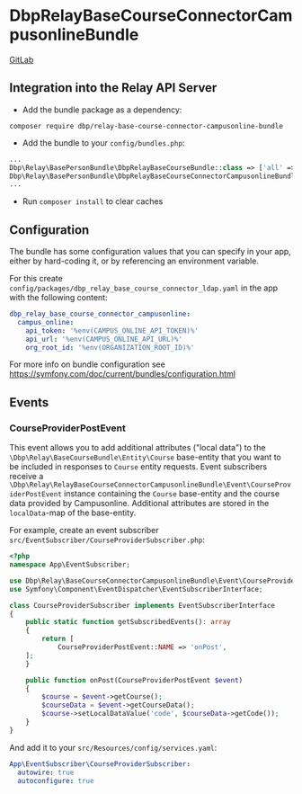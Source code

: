 # DbpRelayBaseCourseConnectorCampusonlineBundle
[GitLab](https://gitlab.tugraz.at/dbp/relay/dbp-relay-base-course-connector-campusonline-bundle)


## Integration into the Relay API Server

* Add the bundle package as a dependency:

```
composer require dbp/relay-base-course-connector-campusonline-bundle
```

* Add the bundle to your `config/bundles.php`:

```php
...
Dbp\Relay\BasePersonBundle\DbpRelayBaseCourseBundle::class => ['all' => true],
Dbp\Relay\BasePersonBundle\DbpRelayBaseCourseConnectorCampusonlineBundle::class => ['all' => true],
...
```

* Run `composer install` to clear caches

## Configuration

The bundle has some configuration values that you can specify in your
app, either by hard-coding it, or by referencing an environment variable.

For this create `config/packages/dbp_relay_base_course_connector_ldap.yaml` in the app with the following
content:

```yaml
dbp_relay_base_course_connector_campusonline:
  campus_online:
    api_token: '%env(CAMPUS_ONLINE_API_TOKEN)%'
    api_url: '%env(CAMPUS_ONLINE_API_URL)%'
    org_root_id: '%env(ORGANIZATION_ROOT_ID)%'
```

For more info on bundle configuration see
https://symfony.com/doc/current/bundles/configuration.html

## Events

### CourseProviderPostEvent

This event allows you to add additional attributes ("local data") to the `\Dbp\Relay\BaseCourseBundle\Entity\Course` base-entity that you want to be included in responses to `Course` entity requests.
Event subscribers receive a `\Dbp\Relay\RelayBaseCourseConnectorCampusonlineBundle\Event\CourseProviderPostEvent` instance containing the `Course` base-entity and the course data provided by Campusonline. Additional attributes are stored in the `localData`-map of the base-entity.

For example, create an event subscriber `src/EventSubscriber/CourseProviderSubscriber.php`:

```php
<?php
namespace App\EventSubscriber;

use Dbp\Relay\BaseCourseConnectorCampusonlineBundle\Event\CourseProviderPostEvent;
use Symfony\Component\EventDispatcher\EventSubscriberInterface;

class CourseProviderSubscriber implements EventSubscriberInterface
{
    public static function getSubscribedEvents(): array
    {
        return [
            CourseProviderPostEvent::NAME => 'onPost',
    ];
    }

    public function onPost(CourseProviderPostEvent $event)
    {
        $course = $event->getCourse();
        $courseData = $event->getCourseData();
        $course->setLocalDataValue('code', $courseData->getCode());
    }
}
```

And add it to your `src/Resources/config/services.yaml`:

```yaml
App\EventSubscriber\CourseProviderSubscriber:
  autowire: true
  autoconfigure: true
```
